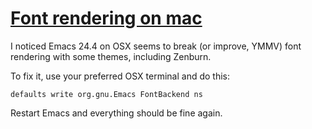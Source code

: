 # [Font rendering on mac](https://www.reddit.com/r/emacs/comments/2jwxbl/fix_font_rendering_on_osx_emacs_244/)

I noticed Emacs 24.4 on OSX seems to break (or improve, YMMV) font rendering with some themes, including Zenburn.

To fix it, use your preferred OSX terminal and do this:

`defaults write org.gnu.Emacs FontBackend ns`

Restart Emacs and everything should be fine again.
